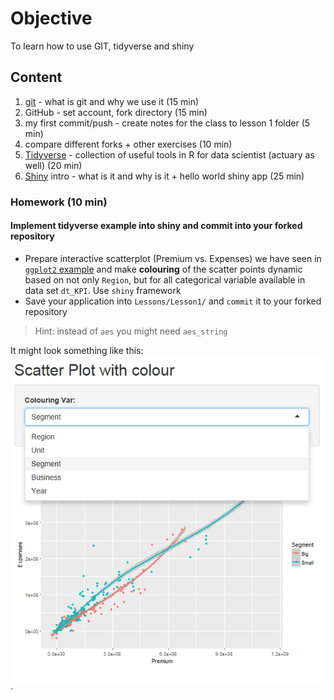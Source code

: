 # Objective
To learn how to use GIT, tidyverse and shiny
## Content
1) [git](About_GIT.md) - what is git and why we use it (15 min)
2) GitHub - set account, fork directory (15 min)
3) my first commit/push - create notes for the class to lesson 1 folder (5 min)
4) compare different forks + other exercises (10 min)
5) [Tidyverse](About_tidyverse.md) - collection of useful tools in R for data scientist (actuary as well) (20 min)
6) [Shiny](About_shiny.md) intro - what is it and why is it + hello world shiny app (25 min)

### Homework (10 min)
#### Implement tidyverse example into shiny and commit into your forked repository

* Prepare interactive scatterplot (Premium vs. Expenses) we have seen in [`ggplot2` example](About_tidyverse_files/figure-markdown_github-ascii_identifiers/unnamed-chunk-13-1.png) and make __colouring__ of the scatter points dynamic based on not only `Region`, but for all categorical variable available in data set `dt_KPI`. Use `shiny` framework
* Save your application into `Lessons/Lesson1/` and `commit` it to your forked repository

> Hint: instead of `aes` you might need `aes_string` 

It might look something like this:
![](About_shiny_files/Lesson1_Homework.png)`
